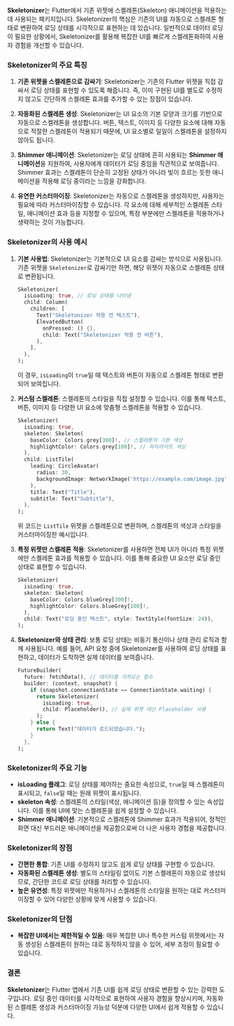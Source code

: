**Skeletonizer**는 Flutter에서 기존 위젯에 스켈레톤(Skeleton) 애니메이션을 적용하는 데 사용되는 패키지입니다. Skeletonizer의 핵심은 기존의 UI를 자동으로 스켈레톤 형태로 변환하여 로딩 상태를 시각적으로 표현하는 데 있습니다. 일반적으로 데이터 로딩이 필요한 상황에서, Skeletonizer를 활용해 복잡한 UI를 빠르게 스켈레톤화하여 사용자 경험을 개선할 수 있습니다.

### Skeletonizer의 주요 특징

1. **기존 위젯을 스켈레톤으로 감싸기**:
   Skeletonizer는 기존의 Flutter 위젯을 직접 감싸서 로딩 상태를 표현할 수 있도록 해줍니다. 즉, 이미 구현된 UI를 별도로 수정하지 않고도 간단하게 스켈레톤 효과를 추가할 수 있는 장점이 있습니다.

2. **자동화된 스켈레톤 생성**:
   Skeletonizer는 UI 요소의 기본 모양과 크기를 기반으로 자동으로 스켈레톤을 생성합니다. 버튼, 텍스트, 이미지 등 다양한 요소에 대해 자동으로 적절한 스켈레톤이 적용되기 때문에, UI 요소별로 일일이 스켈레톤을 설정하지 않아도 됩니다.

3. **Shimmer 애니메이션**:
   Skeletonizer는 로딩 상태에 흔히 사용되는 **Shimmer 애니메이션**을 지원하여, 사용자에게 데이터가 로딩 중임을 직관적으로 보여줍니다. Shimmer 효과는 스켈레톤이 단순히 고정된 상태가 아니라 빛이 흐르는 듯한 애니메이션을 적용해 로딩 중이라는 느낌을 강화합니다.

4. **유연한 커스터마이징**:
   Skeletonizer는 자동으로 스켈레톤을 생성하지만, 사용자는 필요에 따라 커스터마이징할 수 있습니다. 각 요소에 대해 세부적인 스켈레톤 스타일, 애니메이션 효과 등을 지정할 수 있으며, 특정 부분에만 스켈레톤을 적용하거나 생략하는 것이 가능합니다.

### Skeletonizer의 사용 예시

1. **기본 사용법**:
   Skeletonizer는 기본적으로 UI 요소를 감싸는 방식으로 사용됩니다. 기존 위젯을 `Skeletonizer`로 감싸기만 하면, 해당 위젯이 자동으로 스켈레톤 상태로 변환됩니다.

   ```dart
   Skeletonizer(
     isLoading: true, // 로딩 상태를 나타냄
     child: Column(
       children: [
         Text("Skeletonizer 적용 전 텍스트"),
         ElevatedButton(
           onPressed: () {},
           child: Text("Skeletonizer 적용 전 버튼"),
         ),
       ],
     ),
   );
   ```
   이 경우, `isLoading`이 `true`일 때 텍스트와 버튼이 자동으로 스켈레톤 형태로 변환되어 보여집니다.

2. **커스텀 스켈레톤**:
   스켈레톤의 스타일을 직접 설정할 수 있습니다. 이를 통해 텍스트, 버튼, 이미지 등 다양한 UI 요소에 맞춤형 스켈레톤을 적용할 수 있습니다.
   
   ```dart
   Skeletonizer(
     isLoading: true,
     skeleton: Skeleton(
       baseColor: Colors.grey[300]!, // 스켈레톤의 기본 색상
       highlightColor: Colors.grey[100]!, // 하이라이트 색상
     ),
     child: ListTile(
       leading: CircleAvatar(
         radius: 30,
         backgroundImage: NetworkImage('https://example.com/image.jpg'),
       ),
       title: Text("Title"),
       subtitle: Text("Subtitle"),
     ),
   );
   ```
   위 코드는 `ListTile` 위젯을 스켈레톤으로 변환하며, 스켈레톤의 색상과 스타일을 커스터마이징한 예시입니다.

3. **특정 위젯만 스켈레톤 적용**:
   Skeletonizer를 사용하면 전체 UI가 아니라 특정 위젯에만 스켈레톤 효과를 적용할 수 있습니다. 이를 통해 중요한 UI 요소만 로딩 중인 상태로 표현할 수 있습니다.

   ```dart
   Skeletonizer(
     isLoading: true,
     skeleton: Skeleton(
       baseColor: Colors.blueGrey[300]!,
       highlightColor: Colors.blueGrey[100]!,
     ),
     child: Text("로딩 중인 텍스트", style: TextStyle(fontSize: 24)),
   );
   ```

4. **Skeletonizer와 상태 관리**:
   보통 로딩 상태는 비동기 통신이나 상태 관리 로직과 함께 사용됩니다. 예를 들어, API 요청 중에 Skeletonizer를 사용하여 로딩 상태를 표현하고, 데이터가 도착하면 실제 데이터를 보여줍니다.

   ```dart
   FutureBuilder(
     future: fetchData(), // 데이터를 가져오는 함수
     builder: (context, snapshot) {
       if (snapshot.connectionState == ConnectionState.waiting) {
         return Skeletonizer(
           isLoading: true,
           child: Placeholder(), // 실제 위젯 대신 Placeholder 사용
         );
       } else {
         return Text("데이터가 로드되었습니다.");
       }
     },
   );
   ```

### Skeletonizer의 주요 기능

- **isLoading 플래그**: 로딩 상태를 제어하는 중요한 속성으로, `true`일 때 스켈레톤이 표시되고, `false`일 때는 원래 위젯이 표시됩니다.
- **skeleton 속성**: 스켈레톤의 스타일(색상, 애니메이션 등)을 정의할 수 있는 속성입니다. 이를 통해 UI에 맞는 스켈레톤을 쉽게 설정할 수 있습니다.
- **Shimmer 애니메이션**: 기본적으로 스켈레톤에 Shimmer 효과가 적용되어, 정적인 화면 대신 부드러운 애니메이션을 제공함으로써 더 나은 사용자 경험을 제공합니다.
  
### Skeletonizer의 장점

- **간편한 통합**: 기존 UI를 수정하지 않고도 쉽게 로딩 상태를 구현할 수 있습니다.
- **자동화된 스켈레톤 생성**: 별도의 스타일링 없이도 기본 스켈레톤이 자동으로 생성되므로, 간단한 코드로 로딩 상태를 처리할 수 있습니다.
- **높은 유연성**: 특정 위젯에만 적용하거나 스켈레톤의 스타일을 원하는 대로 커스터마이징할 수 있어 다양한 상황에 맞게 사용할 수 있습니다.
  
### Skeletonizer의 단점

- **복잡한 UI에서는 제한적일 수 있음**: 매우 복잡한 UI나 특수한 커스텀 위젯에서는 자동 생성된 스켈레톤이 원하는 대로 동작하지 않을 수 있어, 세부 조정이 필요할 수 있습니다.

### 결론
**Skeletonizer**는 Flutter 앱에서 기존 UI를 쉽게 로딩 상태로 변환할 수 있는 강력한 도구입니다. 로딩 중인 데이터를 시각적으로 표현하여 사용자 경험을 향상시키며, 자동화된 스켈레톤 생성과 커스터마이징 가능성 덕분에 다양한 UI에서 쉽게 적용할 수 있습니다.
